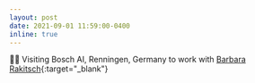 ```yaml
---
layout: post
date: 2021-09-01 11:59:00-0400
inline: true
---
```

👨‍💻 Visiting Bosch AI, Renningen, Germany to work with [Barbara Rakitsch](https://scholar.google.de/citations?user=5o957iUAAAAJ&hl=en){:target="\_blank"}
